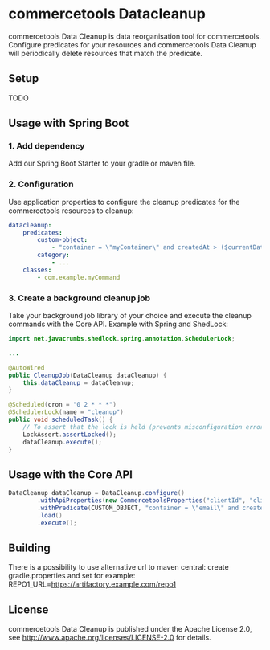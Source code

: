 # commercetools Datacleanup

commercetools Data Cleanup is data reorganisation tool for commercetools. Configure predicates for your resources and commercetools Data Cleanup will periodically delete resources that match the predicate.

## Setup

TODO

## Usage with Spring Boot

### 1. Add dependency

Add our Spring Boot Starter to your gradle or maven file.

### 2. Configuration

Use application properties to configure the cleanup predicates for the commercetools resources to cleanup:

```yaml
datacleanup:
    predicates:
        custom-object:
            - "container = \"myContainer\" and createdAt > ($currentDate - 6M)"
        category:
            - ...
    classes:
        - com.example.myCommand

```

### 3. Create a background cleanup job

Take your background job library of your choice and execute the cleanup commands with the Core API.
Example with Spring and ShedLock:

```java
import net.javacrumbs.shedlock.spring.annotation.SchedulerLock;

...

@AutoWired
public CleanupJob(DataCleanup dataCleanup) {
    this.dataCleanup = dataCleanup;
}

@Scheduled(cron = "0 2 * * *")
@SchedulerLock(name = "cleanup")
public void scheduledTask() {
    // To assert that the lock is held (prevents misconfiguration errors)
    LockAssert.assertLocked();
    dataCleanup.execute();
}
```

## Usage with the Core API

```java
DataCleanup dataCleanup = DataCleanup.configure()
        .withApiProperties(new CommercetoolsProperties("clientId", "clientSecret", "apiUrl", "authUrl", "projectKey"))
        .withPredicate(CUSTOM_OBJECT, "container = \"email\" and createdAt > \"2024 - 08 - 28T08:25:59.157Z\"")
        .load()
        .execute();
```

## Building

There is a possibility to use alternative url to maven central:
create gradle.properties and set for example:
REPO1_URL=https://artifactory.example.com/repo1

## License

commercetools Data Cleanup is published under the Apache License 2.0, see http://www.apache.org/licenses/LICENSE-2.0 for details.
